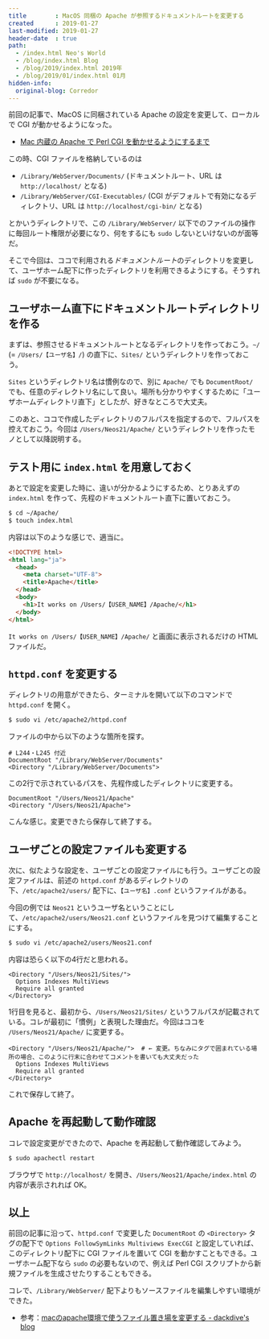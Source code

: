 ```yaml
---
title        : MacOS 同梱の Apache が参照するドキュメントルートを変更する
created      : 2019-01-27
last-modified: 2019-01-27
header-date  : true
path:
  - /index.html Neo's World
  - /blog/index.html Blog
  - /blog/2019/index.html 2019年
  - /blog/2019/01/index.html 01月
hidden-info:
  original-blog: Corredor
---
```


前回の記事で、MacOS に同梱されている Apache の設定を変更して、ローカルで CGI が動かせるようになった。

- [Mac 内蔵の Apache で Perl CGI を動かせるようにするまで](/blog/2019/01/26-02.html)

この時、CGI ファイルを格納しているのは

- `/Library/WebServer/Documents/` (ドキュメントルート、URL は `http://localhost/` となる)
- `/Library/WebServer/CGI-Executables/` (CGI がデフォルトで有効になるディレクトリ、URL は `http://localhost/cgi-bin/` となる)

とかいうディレクトリで、この `/Library/WebServer/` 以下でのファイルの操作に毎回ルート権限が必要になり、何をするにも `sudo` しないといけないのが面等だ。

そこで今回は、ココで利用される*ドキュメントルート*のディレクトリを変更して、ユーザホーム配下に作ったディレクトリを利用できるようにする。そうすれば `sudo` が不要になる。

## ユーザホーム直下にドキュメントルートディレクトリを作る

まずは、参照させるドキュメントルートとなるディレクトリを作っておこう。`~/` (= `/Users/【ユーザ名】/`) の直下に、`Sites/` というディレクトリを作っておこう。

`Sites` というディレクトリ名は慣例なので、別に `Apache/` でも `DocumentRoot/` でも、任意のディレクトリ名にして良い。場所も分かりやすくするために「ユーザホームディレクトリ直下」としたが、好きなところで大丈夫。

このあと、ココで作成したディレクトリのフルパスを指定するので、フルパスを控えておこう。今回は `/Users/Neos21/Apache/` というディレクトリを作ったモノとして以降説明する。

## テスト用に `index.html` を用意しておく

あとで設定を変更した時に、違いが分かるようにするため、とりあえずの `index.html` を作って、先程のドキュメントルート直下に置いておこう。

```bash
$ cd ~/Apache/
$ touch index.html
```

内容は以下のような感じで、適当に。

```html
<!DOCTYPE html>
<html lang="ja">
  <head>
    <meta charset="UTF-8">
    <title>Apache</title>
  </head>
  <body>
    <h1>It works on /Users/【USER_NAME】/Apache/</h1>
  </body>
</html>
```

`It works on /Users/【USER_NAME】/Apache/` と画面に表示されるだけの HTML ファイルだ。

## `httpd.conf` を変更する

ディレクトリの用意ができたら、ターミナルを開いて以下のコマンドで `httpd.conf` を開く。

```bash
$ sudo vi /etc/apache2/httpd.conf
```

ファイルの中から以下のような箇所を探す。

```apacheconf
# L244・L245 付近
DocumentRoot "/Library/WebServer/Documents"
<Directory "/Library/WebServer/Documents">
```

この2行で示されているパスを、先程作成したディレクトリに変更する。

```apacheconf
DocumentRoot "/Users/Neos21/Apache"
<Directory "/Users/Neos21/Apache">
```

こんな感じ。変更できたら保存して終了する。

## ユーザごとの設定ファイルも変更する

次に、似たような設定を、ユーザごとの設定ファイルにも行う。ユーザごとの設定ファイルは、前述の `httpd.conf` があるディレクトリの下、`/etc/apache2/users/` 配下に、`【ユーザ名】.conf` というファイルがある。

今回の例では `Neos21` というユーザ名ということにして、`/etc/apache2/users/Neos21.conf` というファイルを見つけて編集することにする。

```bash
$ sudo vi /etc/apache2/users/Neos21.conf
```

内容は恐らく以下の4行だと思われる。

```apacheconf
<Directory "/Users/Neos21/Sites/">
  Options Indexes MultiViews
  Require all granted
</Directory>
```

1行目を見ると、最初から、`/Users/Neos21/Sites/` というフルパスが記載されている。コレが最初に「慣例」と表現した理由だ。今回はココを `/Users/Neos21/Apache/` に変更する。

```apacheconf
<Directory "/Users/Neos21/Apache/">  # ← 変更。ちなみにタグで囲まれている場所の場合、このように行末に合わせてコメントを書いても大丈夫だった
  Options Indexes MultiViews
  Require all granted
</Directory>
```

これで保存して終了。

## Apache を再起動して動作確認

コレで設定変更ができたので、Apache を再起動して動作確認してみよう。

```bash
$ sudo apachectl restart
```

ブラウザで `http://localhost/` を開き、`/Users/Neos21/Apache/index.html` の内容が表示されれば OK。

## 以上

前回の記事に沿って、`httpd.conf` で変更した `DocumentRoot` の `<Directory>` タグの配下で `Options FollowSymLinks Multiviews ExecCGI` と設定していれば、このディレクトリ配下に CGI ファイルを置いて CGI を動かすこともできる。ユーザホーム配下なら `sudo` の必要もないので、例えば Perl CGI スクリプトから新規ファイルを生成させたりすることもできる。

コレで、`/Library/WebServer/` 配下よりもソースファイルを編集しやすい環境ができた。

- 参考：[macのapache環境で使うファイル置き場を変更する - dackdive's blog](https://dackdive.hateblo.jp/entry/2013/12/14/012627)
